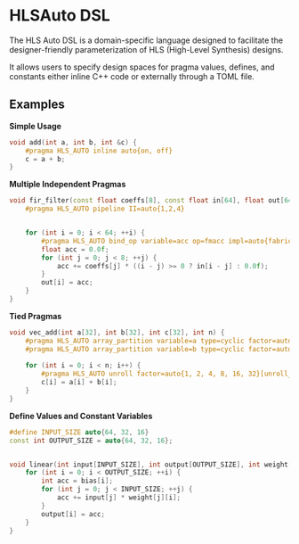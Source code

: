 # HLSAuto DSL

The HLS Auto DSL is a domain-specific language designed to facilitate the designer-friendly parameterization of HLS (High-Level Synthesis) designs.

It allows users to specify design spaces for pragma values, defines, and constants either inline C++ code or externally through a TOML file.

## Examples

**Simple Usage**

```cpp
void add(int a, int b, int &c) {
    #pragma HLS_AUTO inline auto{on, off}
    c = a + b;
}
```

**Multiple Independent Pragmas**

```cpp
void fir_filter(const float coeffs[8], const float in[64], float out[64]) {
    #pragma HLS_AUTO pipeline II=auto{1,2,4}


    for (int i = 0; i < 64; ++i) {
        #pragma HLS_AUTO bind_op variable=acc op=fmacc impl=auto{fabric, fulldsp}
        float acc = 0.0f;
        for (int j = 0; j < 8; ++j) {
            acc += coeffs[j] * ((i - j) >= 0 ? in[i - j] : 0.0f);
        }
        out[i] = acc;
    }
}
```

**Tied Pragmas**

```cpp
void vec_add(int a[32], int b[32], int c[32], int n) {
    #pragma HLS_AUTO array_partition variable=a type=cyclic factor=auto{1, 2, 4, 8, 16, 32}[unroll_group]
    #pragma HLS_AUTO array_partition variable=b type=cyclic factor=auto{1, 2, 4, 8, 16, 32}[unroll_group]
    
    for (int i = 0; i < n; i++) {
        #pragma HLS_AUTO unroll factor=auto{1, 2, 4, 8, 16, 32}[unroll_group] 
        c[i] = a[i] + b[i];
    }
}
```

**Define Values and Constant Variables**

```cpp
#define INPUT_SIZE auto{64, 32, 16}
const int OUTPUT_SIZE = auto{64, 32, 16};


void linear(int input[INPUT_SIZE], int output[OUTPUT_SIZE], int weight[INPUT_SIZE][OUTPUT_SIZE], int bias[OUTPUT_SIZE]) {
    for (int i = 0; i < OUTPUT_SIZE; ++i) {
        int acc = bias[i];
        for (int j = 0; j < INPUT_SIZE; ++j) {
            acc += input[j] * weight[j][i];
        }
        output[i] = acc;
    }
}
```
